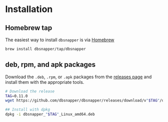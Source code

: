 # Installation

## Homebrew tap
 
The easiest way to install `dbsnapper` is via [Homebrew](https://brew.sh/)

```sh
brew install dbsnapper/tap/dbsnapper
```

## deb, rpm, and apk packages

Download the `.deb`, `.rpm`, or `.apk` packages from the [releases page][releases] and install them with the appropriate tools.

```sh title="Example installation via dpkg"
# Download the release
TAG=0.11.0
wget https://github.com/dbsnapper/dbsnapper/releases/download/v"$TAG"/dbsnapper_"$TAG"_Linux_amd64.deb 

## Install with dpkg
dpkg -i dbsnapper_"$TAG"_Linux_amd64.deb
```

[releases]: https://github.com/dbsnapper/dbsnapper/releases